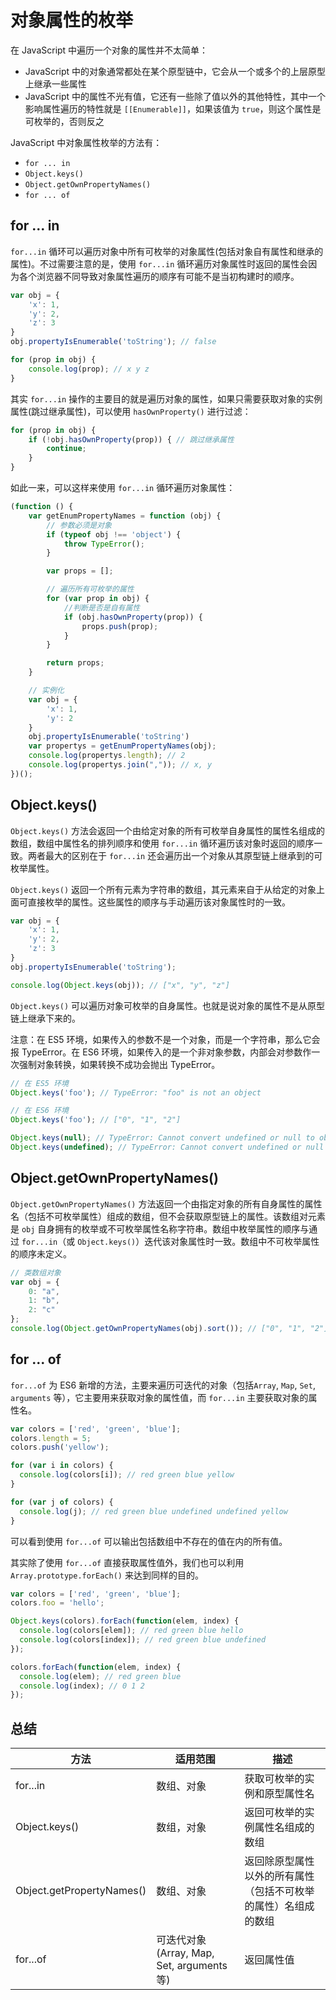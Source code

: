 对象属性的枚举
===

在 JavaScript 中遍历一个对象的属性并不太简单：
* JavaScript 中的对象通常都处在某个原型链中，它会从一个或多个的上层原型上继承一些属性
* JavaScript 中的属性不光有值，它还有一些除了值以外的其他特性，其中一个影响属性遍历的特性就是 `[[Enumerable]]`，如果该值为 `true`，则这个属性是可枚举的，否则反之


JavaScript 中对象属性枚举的方法有：

* `for ... in`
* `Object.keys()`
* `Object.getOwnPropertyNames()`
* `for ... of`


## for ... in
`for...in` 循环可以遍历对象中所有可枚举的对象属性(包括对象自有属性和继承的属性)。不过需要注意的是，使用 `for...in` 循环遍历对象属性时返回的属性会因为各个浏览器不同导致对象属性遍历的顺序有可能不是当初构建时的顺序。
```js
var obj = {
    'x': 1,
    'y': 2,
    'z': 3
}
obj.propertyIsEnumerable('toString'); // false

for (prop in obj) {
    console.log(prop); // x y z
}
```

其实 `for...in` 操作的主要目的就是遍历对象的属性，如果只需要获取对象的实例属性(跳过继承属性)，可以使用 `hasOwnProperty()` 进行过滤：
```js
for (prop in obj) {
    if (!obj.hasOwnProperty(prop)) { // 跳过继承属性
        continue;
    }
}
```

如此一来，可以这样来使用 `for...in` 循环遍历对象属性：
```js
(function () {
    var getEnumPropertyNames = function (obj) {
        // 参数必须是对象
        if (typeof obj !== 'object') {
            throw TypeError();
        }

        var props = [];

        // 遍历所有可枚举的属性
        for (var prop in obj) {
            //判断是否是自有属性
            if (obj.hasOwnProperty(prop)) {
                props.push(prop);
            }
        }

        return props;
    }

    // 实例化
    var obj = {
        'x': 1,
        'y': 2
    }
    obj.propertyIsEnumerable('toString')
    var propertys = getEnumPropertyNames(obj);
    console.log(propertys.length); // 2
    console.log(propertys.join(",")); // x, y
})();
```


## Object.keys()
`Object.keys()` 方法会返回一个由给定对象的所有可枚举自身属性的属性名组成的数组，数组中属性名的排列顺序和使用 `for...in` 循环遍历该对象时返回的顺序一致。两者最大的区别在于 `for...in` 还会遍历出一个对象从其原型链上继承到的可枚举属性。

`Object.keys()` 返回一个所有元素为字符串的数组，其元素来自于从给定的对象上面可直接枚举的属性。这些属性的顺序与手动遍历该对象属性时的一致。
```js
var obj = {
    'x': 1,
    'y': 2,
    'z': 3
}
obj.propertyIsEnumerable('toString');

console.log(Object.keys(obj)); // ["x", "y", "z"]
```

`Object.keys()` 可以遍历对象可枚举的自身属性。也就是说对象的属性不是从原型链上继承下来的。

注意：在 ES5 环境，如果传入的参数不是一个对象，而是一个字符串，那么它会报 TypeError。在 ES6 环境，如果传入的是一个非对象参数，内部会对参数作一次强制对象转换，如果转换不成功会抛出 TypeError。
```js
// 在 ES5 环境
Object.keys('foo'); // TypeError: "foo" is not an object

// 在 ES6 环境
Object.keys('foo'); // ["0", "1", "2"]

Object.keys(null); // TypeError: Cannot convert undefined or null to object
Object.keys(undefined); // TypeError: Cannot convert undefined or null to object
```


## Object.getOwnPropertyNames()
`Object.getOwnPropertyNames()` 方法返回一个由指定对象的所有自身属性的属性名（包括不可枚举属性）组成的数组，但不会获取原型链上的属性。该数组对元素是 `obj` 自身拥有的枚举或不可枚举属性名称字符串。数组中枚举属性的顺序与通过 `for...in`（或 `Object.keys()`）迭代该对象属性时一致。数组中不可枚举属性的顺序未定义。
```js
// 类数组对象
var obj = {
    0: "a",
    1: "b",
    2: "c"
};
console.log(Object.getOwnPropertyNames(obj).sort()); // ["0", "1", "2"]
```


## for ... of
`for...of` 为 ES6 新增的方法，主要来遍历可迭代的对象（包括`Array`, `Map`, `Set`, `arguments` 等），它主要用来获取对象的属性值，而 `for...in` 主要获取对象的属性名。
```js
var colors = ['red', 'green', 'blue'];
colors.length = 5;
colors.push('yellow');

for (var i in colors) {
  console.log(colors[i]); // red green blue yellow
}

for (var j of colors) {
  console.log(j); // red green blue undefined undefined yellow
}
```

可以看到使用 `for...of` 可以输出包括数组中不存在的值在内的所有值。

其实除了使用 `for...of` 直接获取属性值外，我们也可以利用 `Array.prototype.forEach()` 来达到同样的目的。
```js
var colors = ['red', 'green', 'blue'];
colors.foo = 'hello';

Object.keys(colors).forEach(function(elem, index) {
  console.log(colors[elem]); // red green blue hello
  console.log(colors[index]); // red green blue undefined
});

colors.forEach(function(elem, index) {
  console.log(elem); // red green blue
  console.log(index); // 0 1 2
});
```


## 总结
| 方法 | 适用范围 | 描述 |
| --- | --- | --- |
| for...in | 数组、对象 | 获取可枚举的实例和原型属性名 |
| Object.keys() | 数组，对象 | 返回可枚举的实例属性名组成的数组 |
| Object.getPropertyNames() | 数组、对象 | 返回除原型属性以外的所有属性（包括不可枚举的属性）名组成的数组 |
| for...of | 可迭代对象(Array, Map, Set, arguments等) | 返回属性值 |